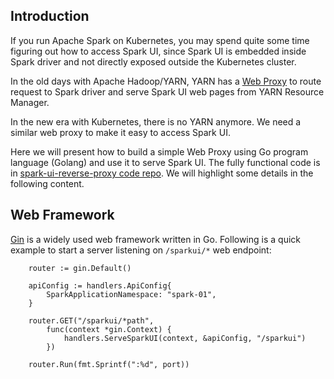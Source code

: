## Introduction

If you run Apache Spark on Kubernetes, you may spend quite some time figuring out how to access Spark UI,
since Spark UI is embedded inside Spark driver and not directly exposed outside the Kubernetes cluster.

In the old days with Apache Hadoop/YARN, YARN has a 
[Web Proxy](https://hadoop.apache.org/docs/current/hadoop-yarn/hadoop-yarn-site/WebApplicationProxy.html)
to route request to Spark driver and serve Spark UI web pages from YARN Resource Manager.

In the new era with Kubernetes, there is no YARN anymore. We need a similar web proxy to make it easy to
access Spark UI.

Here we will present how to build a simple Web Proxy using Go program language (Golang) and use it to serve Spark UI. 
The fully functional code is in [spark-ui-reverse-proxy code repo](https://github.com/datapunchorg/spark-ui-reverse-proxy).
We will highlight some details in the following content.

## Web Framework

[Gin](https://github.com/gin-gonic/gin) is a widely used web framework written in Go. Following is a quick example to
start a server listening on `/sparkui/*` web endpoint:

```
	router := gin.Default()

	apiConfig := handlers.ApiConfig{
		SparkApplicationNamespace: "spark-01",
	}

	router.GET("/sparkui/*path",
		func(context *gin.Context) {
			handlers.ServeSparkUI(context, &apiConfig, "/sparkui")
		})

	router.Run(fmt.Sprintf(":%d", port))
```

